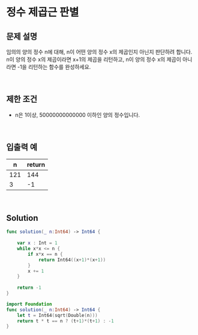 # 정수 제곱근 판별


## 문제 설명
임의의 양의 정수 n에 대해, n이 어떤 양의 정수 x의 제곱인지 아닌지 판단하려 합니다.
n이 양의 정수 x의 제곱이라면 x+1의 제곱을 리턴하고, n이 양의 정수 x의 제곱이 아니라면 -1을 리턴하는 함수를 완성하세요. 

<br/>

## 제한 조건
- n은 1이상, 50000000000000 이하인 양의 정수입니다.

<br/>

## 입출력 예
| n | return |
|------|---|
|121|144|
|3|-1|

<br/>

## Solution

```swift
func solution(_ n:Int64) -> Int64 {
    
    var x : Int = 1
    while x*x <= n {
        if x*x == n {
            return Int64((x+1)*(x+1))
        }
        x += 1
    }
    
    return -1
}
```

```swift
import Foundation
func solution(_ n:Int64) -> Int64 {
    let t = Int64(sqrt(Double(n)))
    return t * t == n ? (t+1)*(t+1) : -1
}
```